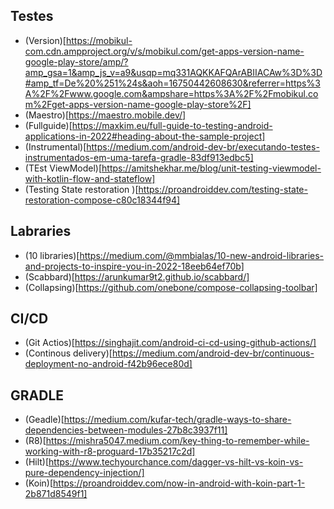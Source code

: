 ## Testes

- (Version)[https://mobikul-com.cdn.ampproject.org/v/s/mobikul.com/get-apps-version-name-google-play-store/amp/?amp_gsa=1&amp_js_v=a9&usqp=mq331AQKKAFQArABIIACAw%3D%3D#amp_tf=De%20%251%24s&aoh=16750442608630&referrer=https%3A%2F%2Fwww.google.com&ampshare=https%3A%2F%2Fmobikul.com%2Fget-apps-version-name-google-play-store%2F]
- (Maestro)[https://maestro.mobile.dev/]
- (Fullguide)[https://maxkim.eu/full-guide-to-testing-android-applications-in-2022#heading-about-the-sample-project]
- (Instrumental)[https://medium.com/android-dev-br/executando-testes-instrumentados-em-uma-tarefa-gradle-83df913edbc5]
- (TEst ViewModel)[https://amitshekhar.me/blog/unit-testing-viewmodel-with-kotlin-flow-and-stateflow]
- (Testing State restoration )[https://proandroiddev.com/testing-state-restoration-compose-c80c18344f94]

## Labraries

- (10 libraries)[https://medium.com/@mmbialas/10-new-android-libraries-and-projects-to-inspire-you-in-2022-18eeb64ef70b]
- (Scabbard)[https://arunkumar9t2.github.io/scabbard/]
- (Collapsing)[https://github.com/onebone/compose-collapsing-toolbar]

## CI/CD
- (Git Actios)[https://singhajit.com/android-ci-cd-using-github-actions/]
- (Continous delivery)[https://medium.com/android-dev-br/continuous-deployment-no-android-f42b96ece80d]

## GRADLE
- (Geadle)[https://medium.com/kufar-tech/gradle-ways-to-share-dependencies-between-modules-27b8c3937f11]
- (R8)[https://mishra5047.medium.com/key-thing-to-remember-while-working-with-r8-proguard-17b35217c2d]
- (Hilt)[https://www.techyourchance.com/dagger-vs-hilt-vs-koin-vs-pure-dependency-injection/]
- (Koin)[https://proandroiddev.com/now-in-android-with-koin-part-1-2b871d8549f1]
